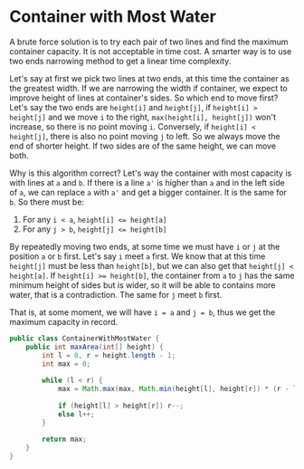 # Container with Most Water

A brute force solution is to try each pair of two lines and find the maximum container capacity.
It is not acceptable in time cost. A smarter way is to use two ends narrowing method to get
a linear time complexity.

Let's say at first we pick two lines at two ends, at this time the container as the greatest width.
If we are narrowing the width if container, we expect to improve height of lines at container's sides.
So which end to move first? Let's say the two ends are `height[i]` and `height[j]`,
if `height[i] > height[j]` and we move `i` to the right, `max(height[i], height[j])` won't increase,
so there is no point moving `i`. Conversely, if `height[i] < height[j]`, there is also no point
moving `j` to left. So we always move the end of shorter height. If two sides are of the same height,
we can move both.

Why is this algorithm correct? Let's way the container with most capacity is with lines at `a` and `b`.
If there is a line `a'` is higher than `a` and in the left side of `a`, we can replace `a` with `a'`
and get a bigger container. It is the same for `b`. So there must be:

1. For any `i < a`, `height[i] <= height[a]`
1. For any `j > b`, `height[j] <= height[b]`

By repeatedly moving two ends, at some time we must have `i` or `j` at the position `a` or `b` first.
Let's say `i` meet `a` first. We know that at this time `height[j]` must be less than `height[b]`, but we can also
get that `height[j] < height[a]`. If `height[i] >= height[b]`, the container from `a` to `j` has the same
minimum height of sides but is wider, so it will be able to contains more water, that is a contradiction.
The same for `j` meet `b` first.

That is, at some moment, we will have `i = a` and `j = b`, thus we get the maximum capacity in record.

```java
public class ContainerWithMostWater {
    public int maxArea(int[] height) {
        int l = 0, r = height.length - 1;
        int max = 0;
        
        while (l < r) {
            max = Math.max(max, Math.min(height[l], height[r]) * (r - l));
            
            if (height[l] > height[r]) r--;
            else l++;
        }
        
        return max;
    }
}
```
